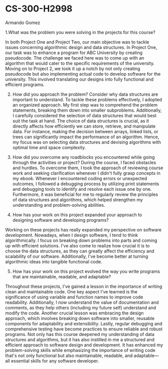 # CS-300-H2998
Armando Gomez

1.What was the problem you were solving in the projects for this course?

  In both Project One and Project Two, our main objective was to tackle issues concerning algorithmic design and data structures. In Project One, our task was to enhance a program for ABC University by creating pseudocode. The challenge we faced here was to come up with an algorithm that would cater to the specific requirements of the university. Moving on to Project 2, we took it up a notch by not only creating pseudocode but also implementing actual code to develop software for the university. This involved translating our designs into fully functional and efficient programs.


2. How did you approach the problem? Consider why data structures are important to understand.
To tackle these problems effectively, I adopted an organized approach. My first step was to comprehend the problem statements, breaking them down into smaller subproblems. Additionally, I carefully considered the selection of data structures that would best suit the task at hand. The choice of data structures is crucial, as it directly affects how efficiently we can store, retrieve, and manipulate data. For instance, making the decision between arrays, linked lists, or trees can significantly impact the performance of an algorithm. Hence, my focus was on selecting data structures and devising algorithms with optimal time and space complexity.


3. How did you overcome any roadblocks you encountered while going through the activities or project?
During the course, I faced obstacles and hurdles. To overcome them, I took the approach of reviewing course work and seeking clarification whenever I didn't fully grasp concepts in my ebook. Whenever I encountered coding errors or unexpected outcomes, I followed a debugging process by utilizing print statements and debugging tools to identify and resolve each issue one by one. Furthermore, it was beneficial for me to regularly review the principles of data structures and algorithms, which helped strengthen my understanding and problem-solving abilities.
 

4. How has your work on this project expanded your approach to designing software and developing programs?

Working on these projects has really expanded my perspective on software development. Nowadays, when I design software, I tend to think algorithmically. I focus on breaking down problems into parts and coming up with efficient solutions. I've also come to realize how crucial it is to choose the data structures, as they can greatly affect the efficiency and scalability of our software. Additionally, I've become better at turning algorithmic ideas into tangible functional code.
 

5. How has your work on this project evolved the way you write programs that are maintainable, readable, and adaptable?

Throughout these projects, I've gained a lesson in the importance of writing clean and maintainable code. One key aspect I've learned is the significance of using variable and function names to improve code readability. Additionally, I now understand the value of documentation and comments, as they help others (including my future self) understand and modify the code. Another crucial lesson was embracing the design approach, which involves breaking down software into smaller, reusable components for adaptability and extensibility. Lastly, regular debugging and comprehensive testing have become practices to ensure reliable and robust programs.
Not only has this course deepened my understanding of data structures and algorithms, but it has also instilled in me a structured and efficient approach to software design and development. It has enhanced my problem-solving skills while emphasizing the importance of writing code that's not only functional but also maintainable, readable, and adaptable—all essential skills for any software developer.
 
